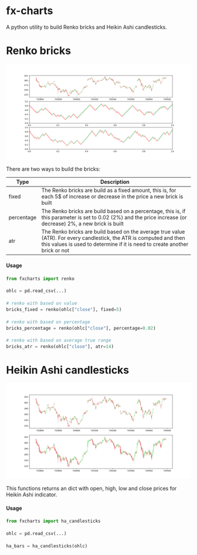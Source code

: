 # fx-charts

A python utility to build Renko bricks and Heikin Ashi candlesticks.

# Renko bricks

![Pipeline](sample_renko.png)

There are two ways to build the bricks:

| Type | Description |
| --- | --- |
| fixed | The Renko bricks are build as a fixed amount, this is, for each 5$ of increase or decrease in the price a new brick is built |
| percentage | The Renko bricks are build based on a percentage, this is, if this parameter is set to 0.02 (2%) and the price increase (or decrease) 2%, a new brick is built |
| atr | The Renko bricks are build based on the average true value (ATR). For every candlestick, the ATR is computed and then this values is used to determine if it is need to create another brick or not |

#### Usage

```python
from fxcharts import renko

ohlc = pd.read_csv(...)

# renko with based on value
bricks_fixed = renko(ohlc["close"], fixed=5)

# renko with based on percentage
bricks_percentage = renko(ohlc["close"], percentage=0.02)

# renko with based on average true range
bricks_atr = renko(ohlc["close"], atr=14)
```
# Heikin Ashi candlesticks

![Pipeline](sample_ha.png)

This functions returns an dict with open, high, low and close prices for Heikin Ashi indicator.

#### Usage

```python
from fxcharts import ha_candlesticks

ohlc = pd.read_csv(...)

ha_bars = ha_candlesticks(ohlc)
```
